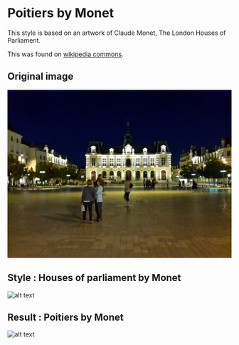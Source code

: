 # Poitiers by Monet

This style is based on an artwork of Claude Monet, The London Houses of Parliament.

This was found on [wikipedia commons](https://commons.wikimedia.org/wiki/File:Claude_Monet,_Houses_of_Parliament,_London,_1900-1903,_1933.1164,_Art_Institute_of_Chicago.jpg).

## Original image

![alt text](content.jpg "La mairie de Poitiers, Maxence Raballand")

## Style : Houses of parliament by Monet

![alt text](style.jpg "Claude Monet, Houses of Parliament, London, 1900-1903, 1933.1164, Art Institute of Chicago")

## Result : Poitiers by Monet

![alt text](result.png "Poitiers by Monet")